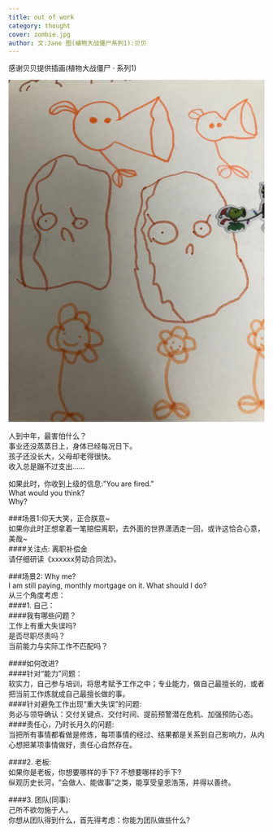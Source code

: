 ```yaml
---
title: out of work     
category: thought  
cover: zombie.jpg 
author: 文:Jane 图(植物大战僵尸系列1):贝贝
---
```

感谢贝贝提供插画(植物大战僵尸 ·  系列1)                 

![](./zombie.jpg)

      
人到中年，最害怕什么？   
事业还没蒸蒸日上，身体已经每况日下。    
孩子还没长大，父母却老得很快。     
收入总是蹦不过支出……        
     
如果此时，你收到上级的信息:"You are fired."    
What would you think?    
Why?           
       
###场景1:仰天大笑，正合朕意~            
如果你此时正想拿着一笔赔偿离职，去外面的世界潇洒走一回，或许这恰合心意，美哉~     
####关注点: 离职补偿金     
请仔细研读《xxxxxx劳动合同法》。       
     
###场景2: Why me?     
I am still paying, monthly mortgage on it. What should I do?    
从三个角度考虑：     
####1. 自己：     
####我有哪些问题？      
工作上有重大失误吗?     
是否尽职尽责吗？     
当前能力与实际工作不匹配吗？     
       
####如何改进?   
####针对“能力”问题：     
软实力，自己参与培训，将思考赋予工作之中；专业能力，做自己最擅长的，或者把当前工作炼就成自己最擅长做的事。    
####针对避免工作出现“重大失误”的问题:      
务必与领导确认：交付关键点、交付时间、提前预警潜在危机、加强预防心态。      
####责任心，乃时长月久的问题:       
当把所有事情都看做是修炼，每项事情的经过、结果都是关系到自己影响力，从内心想把某项事情做好，责任心自然存在。              
          
####2. 老板:   
如果你是老板，你想要哪样的手下? 不想要哪样的手下?    
纵观历史长河，“会做人、能做事”之类，能享受皇恩浩荡，并得以善终。       

####3. 团队(同事):    
己所不欲勿施于人。     
你想从团队得到什么，首先得考虑：你能为团队做些什么?   

